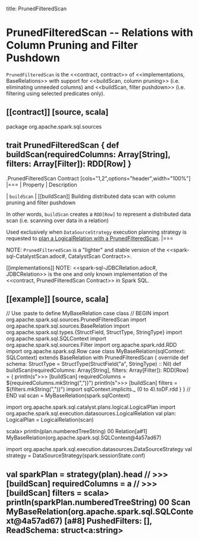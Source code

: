 title: PrunedFilteredScan

# PrunedFilteredScan -- Relations with Column Pruning and Filter Pushdown

`PrunedFilteredScan` is the <<contract, contract>> of <<implementations, BaseRelations>> with support for <<buildScan, column pruning>> (i.e. eliminating unneeded columns) and <<buildScan, filter pushdown>> (i.e. filtering using selected predicates only).

[[contract]]
[source, scala]
----
package org.apache.spark.sql.sources

trait PrunedFilteredScan {
  def buildScan(requiredColumns: Array[String], filters: Array[Filter]): RDD[Row]
}
----

.PrunedFilteredScan Contract
[cols="1,2",options="header",width="100%"]
|===
| Property
| Description

| `buildScan`
| [[buildScan]] Building distributed data scan with column pruning and filter pushdown

In other words, `buildScan` creates a `RDD[Row]` to represent a distributed data scan (i.e. scanning over data in a relation)

Used exclusively when `DataSourceStrategy` execution planning strategy is requested to [plan a LogicalRelation with a PrunedFilteredScan](execution-planning-strategies/DataSourceStrategy.md#PrunedFilteredScan).
|===

NOTE: `PrunedFilteredScan` is a "lighter" and stable version of the <<spark-sql-CatalystScan.adoc#, CatalystScan Contract>>.

[[implementations]]
NOTE: <<spark-sql-JDBCRelation.adoc#, JDBCRelation>> is the one and only known implementation of the <<contract, PrunedFilteredScan Contract>> in Spark SQL.

[[example]]
[source, scala]
----
// Use :paste to define MyBaseRelation case class
// BEGIN
import org.apache.spark.sql.sources.PrunedFilteredScan
import org.apache.spark.sql.sources.BaseRelation
import org.apache.spark.sql.types.{StructField, StructType, StringType}
import org.apache.spark.sql.SQLContext
import org.apache.spark.sql.sources.Filter
import org.apache.spark.rdd.RDD
import org.apache.spark.sql.Row
case class MyBaseRelation(sqlContext: SQLContext) extends BaseRelation with PrunedFilteredScan {
  override def schema: StructType = StructType(StructField("a", StringType) :: Nil)
  def buildScan(requiredColumns: Array[String], filters: Array[Filter]): RDD[Row] = {
    println(s">>> [buildScan] requiredColumns = ${requiredColumns.mkString(",")}")
    println(s">>> [buildScan] filters = ${filters.mkString(",")}")
    import sqlContext.implicits._
    (0 to 4).toDF.rdd
  }
}
// END
val scan = MyBaseRelation(spark.sqlContext)

import org.apache.spark.sql.catalyst.plans.logical.LogicalPlan
import org.apache.spark.sql.execution.datasources.LogicalRelation
val plan: LogicalPlan = LogicalRelation(scan)

scala> println(plan.numberedTreeString)
00 Relation[a#1] MyBaseRelation(org.apache.spark.sql.SQLContext@4a57ad67)

import org.apache.spark.sql.execution.datasources.DataSourceStrategy
val strategy = DataSourceStrategy(spark.sessionState.conf)

val sparkPlan = strategy(plan).head
// >>> [buildScan] requiredColumns = a
// >>> [buildScan] filters =
scala> println(sparkPlan.numberedTreeString)
00 Scan MyBaseRelation(org.apache.spark.sql.SQLContext@4a57ad67) [a#8] PushedFilters: [], ReadSchema: struct<a:string>
----
